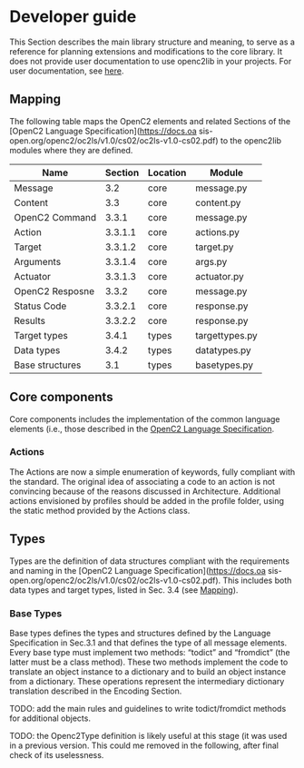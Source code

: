 # Developer guide

This Section describes the main library structure and meaning, to serve as a reference for planning extensions and modifications to the core library. It does not provide user documentation to use openc2lib in your projects. For user documentation, see [here](userdocumentation.md).

## Mapping

The following table maps the OpenC2 elements and related Sections of the [OpenC2 Language Specification](https://docs.oa    sis-open.org/openc2/oc2ls/v1.0/cs02/oc2ls-v1.0-cs02.pdf) to the openc2lib modules where they are defined.


| Name                | Section   | Location   | Module           |
|---------------------|-----------|------------|------------------|
| Message             | 3.2       | core       | message.py       |
| Content             | 3.3       | core       | content.py       |
| OpenC2 Command      | 3.3.1     | core       | message.py       |
| Action              | 3.3.1.1   | core       | actions.py       |
| Target              | 3.3.1.2   | core       | target.py        |
| Arguments           | 3.3.1.4   | core       | args.py          |
| Actuator            | 3.3.1.3   | core       | actuator.py      |
| OpenC2 Resposne     | 3.3.2     | core       | message.py       |
| Status Code         | 3.3.2.1   | core       | response.py      |
| Results             | 3.3.2.2   | core       | response.py      |
| Target types        | 3.4.1     | types      | targettypes.py   |
| Data types          | 3.4.2     | types      | datatypes.py     |
| Base structures     | 3.1       | types      | basetypes.py     |



  
                                               


## Core components

Core components includes the implementation of the common language elements (i.e., those described in the [OpenC2 Language Specification](https://docs.oasis-open.org/openc2/oc2ls/v1.0/cs02/oc2ls-v1.0-cs02.pdf). 

### Actions

The Actions are now a simple enumeration of keywords, fully compliant with the standard. The original idea of associating a code to an action is not convincing because of the reasons discussed in Architecture. 
Additional actions envisioned by profiles should be added in the profile folder, using the static method provided by the Actions class.

## Types

Types are the definition of data structures compliant with the requirements and naming in the [OpenC2 Language Specification](https://docs.oa    sis-open.org/openc2/oc2ls/v1.0/cs02/oc2ls-v1.0-cs02.pdf). This includes both data types and target types, listed in Sec. 3.4 (see [Mapping](#mapping)).


### Base Types

Base types defines the types and structures defined by the Language Specification in Sec.3.1 and that defines the type of all message elements. Every base type must implement two methods: “todict” and “fromdict” (the latter must be a class method).
These two methods implement the code to translate an object instance to a dictionary and to build an object instance from a dictionary. These operations represent the intermediary dictionary translation described in the Encoding Section.

TODO: add the main rules and guidelines to write todict/fromdict methods for additional objects.

TODO: the Openc2Type definition is likely useful at this stage (it was used in a previous version. This could me removed in the following, after final check of its uselessness.
